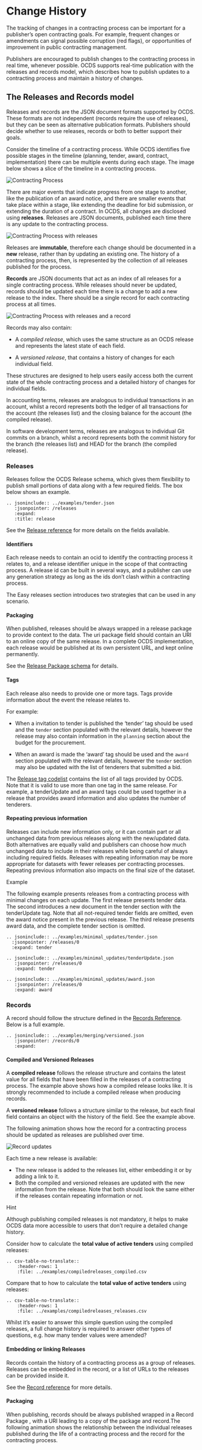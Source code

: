 # Change History

The tracking of changes in a contracting process can be important for a publisher’s open contracting goals. For example, frequent changes or amendments can signal possible corruption (red flags), or opportunities of improvement in public contracting management.

Publishers are encouraged to publish changes to the contracting process in real time, whenever possible. OCDS supports real-time publication with the releases and records model, which describes how to publish updates to a contracting process and maintain a history of changes.

## The Releases and Records model

Releases and records are the JSON document formats supported by OCDS. These formats are not independent (records require the use of releases), but they can be seen as alternative publication formats. Publishers should decide whether to use releases, records or both to better support their goals.

Consider the timeline of a contracting process. While OCDS identifies five possible stages in the timeline (planning, tender, award, contract, implementation) there can be multiple events during each stage. The image below shows a slice of the timeline in a contracting process.

![Contracting Process](../_static/png/changehistory_process.png)

There are major events that indicate progress from one stage to another, like the publication of an award notice, and there are smaller events that  take place within a stage, like extending the deadline for bid submission, or extending the duration of a contract. In OCDS, all changes are disclosed using **releases**. Releases are JSON documents, published each time there is any update to the contracting process.

![Contracting Process with releases](../_static/png/changehistory_process2.png)

Releases are **immutable**, therefore each change should be documented in a **new** release, rather than by updating an existing one. The history of a contracting process, then, is represented by the collection of all releases published for the process.

**Records** are JSON documents that act as an index of all releases for a single contracting process. While releases should never be updated, records should be updated each time there is a change to add a new release to the index. There should be a single record for each contracting process at all times.

![Contracting Process with releases and a record](../_static/png/changehistory_process_record.png)

Records may also contain:

* A *compiled release*, which uses the same structure as an OCDS release and represents the latest state of each field.

* A *versioned release*, that contains a history of changes for each individual field.

These structures are designed to help users easily access both the current state of the whole contracting process and a detailed history of changes for individual fields.

In accounting terms, releases are analogous to individual transactions in an account, whilst a record represents both the ledger of all transactions for the account (the releases list) and the closing balance for the account (the compiled release).

In software development terms, releases are analogous to individual Git commits on a branch, whilst a record represents both the commit history for the branch (the releases list) and HEAD for the branch (the compiled release). 


### Releases

Releases follow the OCDS Release schema, which gives them flexibility to publish small portions of data along with a few required fields. The box below shows an example.

```eval_rst
.. jsoninclude:: ../examples/tender.json
   :jsonpointer: /releases
   :expand: 
   :title: release
```

See the [Release reference](../schema/reference/) for more details on the fields available.

#### Identifiers

Each release needs to contain an ocid to identify the contracting process it relates to, and a release identifier unique in the scope of that contracting process. A release id can be built in several ways, and a publisher can use any generation strategy as long as the ids don’t clash within a contracting process.

The Easy releases section introduces two strategies that can be used in any scenario. 

#### Packaging

When published, releases should be always wrapped in a release package to provide context to the data. The uri package field should contain an URI to an online copy of the same release. In a complete OCDS implementation, each release would be published at its own persistent URL, and kept online permanently.

See the [Release Package schema](../schema/release_package/) for details.

#### Tags

Each release also needs to provide one or more tags. Tags provide information about the event the release relates to.

For example:

* When a invitation to tender is published the ‘tender’ tag should be used and the `tender` section populated with the relevant details, however the release may also contain information in the `planning` section about the budget for the procurement.

* When an award is made the ‘award’ tag should be used and the `award` section populated with the relevant details, however the `tender` section may also be updated with the list of tenderers that submitted a bid.

The [Release tag codelist](../schema/codelists/#release-tag) contains the list of all tags provided by OCDS. Note that it is valid to use more than one tag in the same release. For example, a tenderUpdate and an award tags could be used together in a release that provides award information and also updates the number of tenderers.

#### Repeating previous information

Releases can include new information only, or it can contain part or all unchanged data from previous releases along with the new/updated data. Both alternatives are equally valid and publishers can choose how much unchanged data to include in their releases while being careful of always including required fields. Releases with repeating information may be more appropriate for datasets with fewer releases per contracting processes. Repeating previous information also impacts on the final size of the dataset.

<div class="example hint" markdown=1>

<p class="first admonition-title">Example</p>

The following example presents releases from a contracting process with minimal changes on each update. The first release presents tender data. The second introduces a new document in the tender section with the tenderUpdate tag. Note that all not-required tender fields are omitted, even the award notice present in the previous release. The third release presents award data, and the complete tender section is omitted.
 
 ```eval_rst
.. jsoninclude:: ../examples/minimal_updates/tender.json
   :jsonpointer: /releases/0
   :expand: tender
```
 
```eval_rst
.. jsoninclude:: ../examples/minimal_updates/tenderUpdate.json
   :jsonpointer: /releases/0
   :expand: tender
```
 
```eval_rst
.. jsoninclude:: ../examples/minimal_updates/award.json
   :jsonpointer: /releases/0
   :expand: award
```

</div>

### Records

A record should follow the structure defined in the [Records Reference](../schema/records_reference). Below is a full example.

```eval_rst
.. jsoninclude:: ../examples/merging/versioned.json
   :jsonpointer: /records/0
   :expand: 
```

#### Compiled and Versioned Releases

A **compiled release** follows the release structure and contains the latest value for all fields that have been filled in the releases of a contracting process. The example above shows how a compiled release looks like. It is strongly recommended to include a compiled release when producing records.

A **versioned release** follows a structure similar to the release, but each final field contains an object with the history of the field. See the example above. 

The following animation shows how the record for a contracting process should be updated as releases are published over time.

![Record updates](../_static/change_history_animation.gif)

Each time a new release is available:

* The new release is added to the releases list, either embedding it or by adding a link to it.
* Both the compiled and versioned releases are updated with the new information from the release. Note that both should look the same either if the releases contain repeating information or not.

<div class="example hint" markdown=1>

<p class="first admonition-title">Hint</p>

Although publishing compiled releases is not mandatory, it helps to make OCDS data more accessible to users that don’t require a detailed change history. 

Consider how to calculate the **total value of active tenders** using compiled releases:

```eval_rst
.. csv-table-no-translate::
    :header-rows: 1
    :file: ../examples/compiledreleases_compiled.csv
```

Compare that to how to calculate the **total value of active tenders** using releases:

```eval_rst
.. csv-table-no-translate::
    :header-rows: 1
    :file: ../examples/compiledreleases_releases.csv
```

Whilst it’s easier to answer this simple question using the compiled releases, a full change history is required to answer other types of questions, e.g. how many tender values were amended?

</div>

#### Embedding or linking Releases

Records contain the history of a contracting process as a group of releases. Releases can be embedded in the record, or a list of URLs to the releases can be provided inside it.

See the [Record reference](../schema/records_reference/) for more details.

#### Packaging

When publishing, records should be always published wrapped in a Record Package , with a URI leading to a copy of the package and record.The following animation shows the relationship between the individual releases published during the life of a contracting process and the record for the contracting process.

